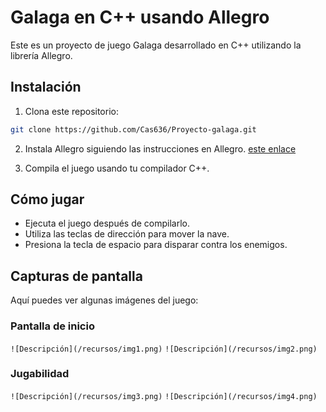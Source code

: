 # Galaga en C++ usando Allegro

Este es un proyecto de juego Galaga desarrollado en C++ utilizando la librería Allegro.

## Instalación

1. Clona este repositorio:

```bash
git clone https://github.com/Cas636/Proyecto-galaga.git
```

2. Instala Allegro siguiendo las instrucciones en Allegro. [este enlace](https://liballeg.org/download.html)

3. Compila el juego usando tu compilador C++.

## Cómo jugar

- Ejecuta el juego después de compilarlo.
- Utiliza las teclas de dirección para mover la nave.
- Presiona la tecla de espacio para disparar contra los enemigos.

## Capturas de pantalla
Aquí puedes ver algunas imágenes del juego:

### Pantalla de inicio
 `![Descripción](/recursos/img1.png)`
 `![Descripción](/recursos/img2.png)`
### Jugabilidad
 `![Descripción](/recursos/img3.png)`
 `![Descripción](/recursos/img4.png)`


